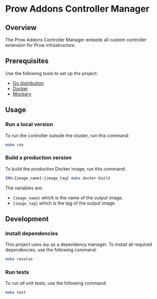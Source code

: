 # Prow Addons Controller Manager

## Overview

The Prow Addons Controller Manager embeds all custom controller extension for Prow infrastructure.    

## Prerequisites

Use the following tools to set up the project:

* [Go distribution](https://golang.org)
* [Docker](https://www.docker.com/)
* [Mockery](https://github.com/vektra/mockery) 

## Usage

### Run a local version

To run the controller outside the cluster, run this command:

```bash
make run
```

### Build a production version

To build the production Docker image, run this command:

```bash
IMG={image_name}:{image_tag} make docker-build
```

The variables are:

* `{image_name}` which is the name of the output image.
* `{image_tag}` which is the tag of the output image.


## Development

### Install dependencies

This project uses `dep` as a dependency manager. To install all required dependencies, use the following command:
```bash
make resolve
```

### Run tests

To run all unit tests, use the following command:

```bash
make test
```
